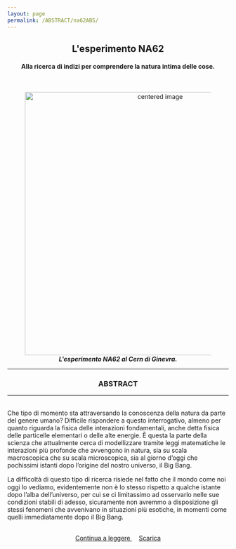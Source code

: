 ```yaml
---
layout: page
permalink: /ABSTRACT/na62ABS/
---
```

<link rel="stylesheet" href="https://maxcdn.bootstrapcdn.com/font-awesome/4.7.0/css/font-awesome.min.css">



<center>
 <h2>L'esperimento NA62 </h2>
 <h4>Alla ricerca di indizi per comprendere la natura intima delle cose.</h4>
 <br></center>

<section>
 <figure>
<center>
    <img src="/perugia/ImmaginiAbstract/na62ABS.png" alt="centered image" style="max-width:100%"
    height="auto" width="600" class="responsive" >
</center>
<center>
<figcaption>  <b><em>L'esperimento NA62 al Cern di Ginevra.</em></b> </figcaption>
</center>
</figure>
 <section>

<hr>
 <section>
 <center> <h3> ABSTRACT </h3> </center>
 <hr>
<br>Che tipo di momento sta attraversando la conoscenza della natura da parte del genere umano? Difficile rispondere a questo interrogativo, almeno per quanto riguarda la fisica delle interazioni fondamentali, anche detta fisica delle particelle elementari o delle alte energie. È questa la parte della scienza che attualmente cerca di modellizzare tramite leggi matematiche le interazioni più profonde che avvengono in natura, sia su scala macroscopica che su scala microscopica, sia al giorno d’oggi che pochissimi istanti dopo l’origine del nostro universo, il Big Bang.

La difﬁcoltà di questo tipo di ricerca risiede nel fatto che il mondo come noi oggi lo vediamo, evidentemente non è lo stesso rispetto a qualche istante dopo l’alba dell’universo, per cui se ci limitassimo ad osservarlo nelle sue condizioni stabili di adesso, sicuramente non avremmo a disposizione gli stessi fenomeni che avvenivano in situazioni più esotiche, in momenti come quelli immediatamente dopo il Big Bang.<br><br>
<center>
<a href="/perugia/ArticoliHTML/na62/"> Continua a leggere </a> &nbsp; &nbsp;
<a href="/perugia/DOWNLOADSINGLE/na62SINGLE.pdf"> Scarica </a>
</center>
